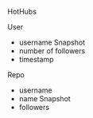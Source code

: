 HotHubs


User
  - username
  Snapshot
  - number of followers
  - timestamp

Repo
  - username
  - name
  Snapshot
  - followers
